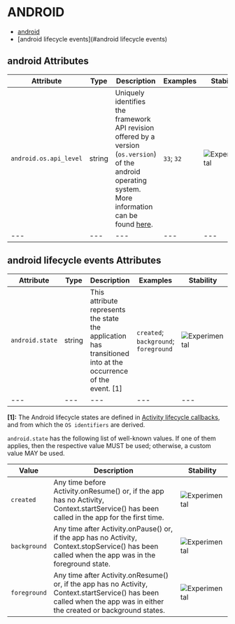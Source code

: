 
<!--- Hugo front matter used to generate the website version of this page:
--->

# ANDROID

- [android](#android)
- [android lifecycle events](#android lifecycle events)


## android Attributes

| Attribute  | Type | Description  | Examples  | Stability |
|---|---|---|---|---|
| `android.os.api_level` | string | Uniquely identifies the framework API revision offered by a version (`os.version`) of the android operating system. More information can be found [here](https://developer.android.com/guide/topics/manifest/uses-sdk-element#ApiLevels).  | `33`; `32` | ![Experimental](https://img.shields.io/badge/-experimental-blue) |
|---|---|---|---|---|



## android lifecycle events Attributes

| Attribute  | Type | Description  | Examples  | Stability |
|---|---|---|---|---|
| `android.state` | string | This attribute represents the state the application has transitioned into at the occurrence of the event. [1] | `created`; `background`; `foreground` | ![Experimental](https://img.shields.io/badge/-experimental-blue) |
|---|---|---|---|---|

**[1]:** The Android lifecycle states are defined in [Activity lifecycle callbacks](https://developer.android.com/guide/components/activities/activity-lifecycle#lc), and from which the `OS identifiers` are derived.


`android.state` has the following list of well-known values. If one of them applies, then the respective value MUST be used; otherwise, a custom value MAY be used.

| Value  | Description | Stability |
|---|---|---|
| `created` | Any time before Activity.onResume() or, if the app has no Activity, Context.startService() has been called in the app for the first time. |  ![Experimental](https://img.shields.io/badge/-experimental-blue) |
| `background` | Any time after Activity.onPause() or, if the app has no Activity, Context.stopService() has been called when the app was in the foreground state. |  ![Experimental](https://img.shields.io/badge/-experimental-blue) |
| `foreground` | Any time after Activity.onResume() or, if the app has no Activity, Context.startService() has been called when the app was in either the created or background states. |  ![Experimental](https://img.shields.io/badge/-experimental-blue) |

